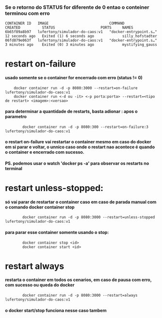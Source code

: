 ### Se o retorno do STATUS for diferente de 0 entao o conteiner terminou com erro
    CONTAINER ID   IMAGE                            COMMAND                  CREATED          STATUS                     PORTS     NAMES
    6b65f89a8b97   lufertony/simulador-do-caos:v1   "docker-entrypoint.s…"   12 seconds ago   Exited (1) 6 seconds ago             silly_hofstadter   
    06fd879e063f   lufertony/simulador-do-caos:v1   "docker-entrypoint.s…"   3 minutes ago    Exited (0) 3 minutes ago             mystifying_gauss

# restart on-failure
#### usado somente se o container for encerrado com erro (status != 0)
        docker container run -d -p 8080:3000 --restart=on-failure lufertony/simulador-do-caos:v1
        docker container run <-d ou -it> <-p porta:porta> --restart=<tipo de restart> <imagem>:<versao>

####    para determinar a quantidade de restarts, basta adionar :<quantidade> apos o parametro
            docker container run -d -p 8080:300 --restart=on-failure:3 lufertony/simulador-do-caos:v1

####    o restart on-failure vai restartar o container mesmo em caso do docker em si parar e voltar, o unnico caso onde o restart nao acontece é quando o container e encerrado com sucesso.

#### PS. podemos usar o watch 'docker ps -a' para observar os restarts no terminal

# restart unless-stopped:
####    só vai parar de restartar o container caso em caso de parada manual com o comando docker container stop <id>
            docker container run -d -p 8080:3000 --restart=unless-stopped lufertony/simulador-do-caos:v1

####    para parar esse container somente usando o stop:
            docker container stop <id>
            docker container start <id>

# restart always
####    restarta o container em todos os cenarios, em caso de pausa com erro, com sucesso ou queda do docker
            docker container run -d -p 8080:3000 --restart=always lufertony/simulador-do-caos:v1

####    o docker start/stop funciona nesse caso tambem

